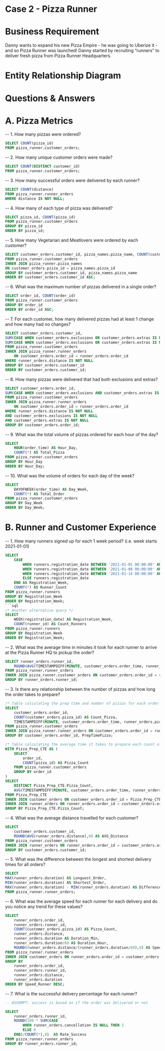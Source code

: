 # Case 2 - Pizza Runner

# Business Requirement

Danny wants to expand his new Pizza Empire - he was going to Uberize it - and so Pizza Runner was launched!
Danny started by recruiting “runners” to deliver fresh pizza from Pizza Runner Headquarters.

# Entity Relationship Diagram 

# Questions & Answers

# A. Pizza Metrics
-- 1. How many pizzas were ordered?
```sql
SELECT COUNT(pizza_id)
FROM pizza_runner.customer_orders;
 ```
-- 2. How many unique customer orders were made?
```sql
SELECT COUNT(DISTINCT customer_id)
FROM pizza_runner.customer_orders;
 ```
-- 3. How many successful orders were delivered by each runner?
```sql
SELECT COUNT(distance)
FROM pizza_runner.runner_orders
WHERE distance IS NOT NULL;
 ```
-- 4. How many of each type of pizza was delivered?
```sql
SELECT pizza_id, COUNT(pizza_id)
FROM pizza_runner.customer_orders
GROUP BY pizza_id
ORDER BY pizza_id;
 ```
-- 5. How many Vegetarian and Meatlovers were ordered by each customer?
```sql
SELECT customer_orders.customer_id, pizza_names.pizza_name, COUNT(customer_orders.pizza_id) AS Total_Pizza
FROM pizza_runner.customer_orders
INNER JOIN pizza_runner.pizza_names 
ON customer_orders.pizza_id = pizza_names.pizza_id
GROUP BY customer_orders.customer_id, pizza_names.pizza_name
ORDER BY customer_orders.customer_id ASC;
 ```
-- 6. What was the maximum number of pizzas delivered in a single order?
```sql
SELECT order_id, COUNT(order_id)
FROM pizza_runner.customer_orders
GROUP BY order_id
ORDER BY order_id ASC;
 ```
-- 7. For each customer, how many delivered pizzas had at least 1 change and how many had no changes?
```sql
SELECT customer_orders.customer_id, 
SUM(CASE WHEN customer_orders.exclusions OR customer_orders.extras IS NULL THEN 1 ELSE 0 END) AS Change_Count_NULL,
SUM(CASE WHEN customer_orders.exclusions OR customer_orders.extras IS NOT NULL THEN 1 ELSE 0 END) AS Change_Count_Non_NULL
FROM pizza_runner.customer_orders
INNER JOIN pizza_runner.runner_orders 
	ON customer_orders.order_id = runner_orders.order_id
WHERE runner_orders.distance IS NOT NULL
GROUP BY customer_orders.customer_id
ORDER BY customer_orders.customer_id;
 ```
-- 8. How many pizzas were delivered that had both exclusions and extras?
```sql
SELECT customer_orders.order_id,
SUM(CASE WHEN customer_orders.exclusions AND customer_orders.extras IS NOT NULL THEN 1 ELSE 0 END) AS Count_Pizza
FROM pizza_runner.customer_orders
INNER JOIN pizza_runner.runner_orders 
	ON customer_orders.order_id = runner_orders.order_id
WHERE runner_orders.distance IS NOT NULL
AND customer_orders.exclusions IS NOT NULL
AND customer_orders.extras IS NOT NULL
GROUP BY customer_orders.order_id;
```
-- 9. What was the total volume of pizzas ordered for each hour of the day?
```sql
SELECT 
	HOUR(order_time) AS Hour_Day,
    COUNT(*) AS Total_Pizza
FROM pizza_runner.customer_orders
GROUP BY Hour_Day
ORDER BY Hour_Day;
```
-- 10. What was the volume of orders for each day of the week?
```sql
SELECT
	DAYOFWEEK(order_time) AS Day_Week,
    COUNT(*) AS Total_Order
FROM pizza_runner.customer_orders
GROUP BY Day_Week
ORDER BY Day_Week; 
```
# B. Runner and Customer Experience
-- 1. How many runners signed up for each 1 week period? (i.e. week starts 2021-01-01)
```sql
SELECT 
	CASE
		WHEN runners.registration_date BETWEEN '2021-01-01 00:00:00' AND '2021-01-07 23:59:59' THEN 1
        WHEN runners.registration_date BETWEEN '2021-01-08 00:00:00' AND '2021-01-14 23:59:59' THEN 2
        WHEN runners.registration_date BETWEEN '2021-01-14 00:00:00' AND '2021-01-21 23:59:59' THEN 3
        ELSE runners.registration_date
	END AS Registration_Week,
    COUNT(*) AS Runner_Count
FROM pizza_runner.runners
GROUP BY Registration_Week
ORDER BY Registration_Week;
```sql
/* Another alternative query */
SELECT 
	WEEK(registration_date) AS Registration_Week,
    COUNT(runner_id) AS Count_Runners
FROM pizza_runner.runners
GROUP BY Registration_Week
ORDER BY Registration_Week;
```
-- 2. What was the average time in minutes it took for each runner to arrive at the Pizza Runner HQ to pickup the order?
```sql
SELECT runner_orders.runner_id,
	ROUND(AVG(TIMESTAMPDIFF(MINUTE, customer_orders.order_time, runner_orders.pickup_time)),0) AS DateDiff
FROM pizza_runner.runner_orders
INNER JOIN pizza_runner.customer_orders ON customer_orders.order_id = runner_orders.order_id
GROUP BY runner_orders.runner_id;
```
-- 3. Is there any relationship between the number of pizzas and how long the order takes to prepare?
```sql
/* Table calculating the prep time and number of pizzas for each order */
SELECT 
	customer_orders.order_id, 
    COUNT(customer_orders.pizza_id) AS Count_Pizza, 
    TIMESTAMPDIFF(MINUTE, customer_orders.order_time, runner_orders.pickup_time) AS PrepTimePizza
FROM pizza_runner.customer_orders
INNER JOIN pizza_runner.runner_orders ON customer_orders.order_id = runner_orders.order_id
GROUP BY customer_orders.order_id, PrepTimePizza;

/* Table calculating the average time it takes to prepare each count of pizzas */ 
WITH Pizza_Prep_CTE AS (
	SELECT 
		order_id,
        COUNT(pizza_id) AS Pizza_Count
	FROM pizza_runner.customer_orders
	GROUP BY order_id
)
SELECT 
	DISTINCT Pizza_Prep_CTE.Pizza_Count,
    AVG(TIMESTAMPDIFF(MINUTE, customer_orders.order_time, runner_orders.pickup_time)) AS PrepTimePizza
FROM Pizza_Prep_CTE
INNER JOIN customer_orders ON customer_orders.order_id = Pizza_Prep_CTE.order_id
INNER JOIN runner_orders ON runner_orders.order_id = customer_orders.order_id
GROUP BY Pizza_Prep_CTE.Pizza_Count;
```
-- 4. What was the average distance travelled for each customer?
```sql
SELECT 
	customer_orders.customer_id,
    ROUND(AVG(runner_orders.distance),0) AS AVG_Distance
FROM pizza_runner.customer_orders
INNER JOIN runner_orders ON runner_orders.order_id = customer_orders.order_id
GROUP BY customer_orders.customer_id;
```
-- 5. What was the difference between the longest and shortest delivery times for all orders?
```sql
SELECT 
MAX(runner_orders.duration) AS Longuest_Order, 
MIN(runner_orders.duration) AS Shortest_Order,
MAX(runner_orders.duration) - MIN(runner_orders.duration) AS Difference_Time
FROM pizza_runner.runner_orders;
```
-- 6. What was the average speed for each runner for each delivery and do you notice any trend for these values?
```sql
SELECT
    runner_orders.order_id,
    runner_orders.runner_id,
    COUNT(customer_orders.pizza_id) AS Pizza_Count,
    runner_orders.distance,
    runner_orders.duration AS Duration_Min,
    runner_orders.duration/60 AS Duration_Hour,
    ROUND(runner_orders.distance/(runner_orders.duration/60),0) AS Speed_Runner
FROM pizza_runner.runner_orders
INNER JOIN customer_orders ON runner_orders.order_id = customer_orders.order_id
GROUP BY 
	runner_orders.order_id,
    runner_orders.runner_id,
    runner_orders.distance,
    runner_orders.duration
ORDER BY Speed_Runner DESC;
```
-- 7. What is the successful delivery percentage for each runner?
```sql
-- ASSUMPT: success is based on if the order was delivered or not

SELECT 
	runner_orders.runner_id,
    ROUND(100 * SUM(CASE 
		WHEN runner_orders.cancellation IS NULL THEN 1
        ELSE 0
	END)/COUNT(*),0)  AS Rate_Success 
FROM pizza_runner.runner_orders
GROUP BY runner_orders.runner_id;
```
